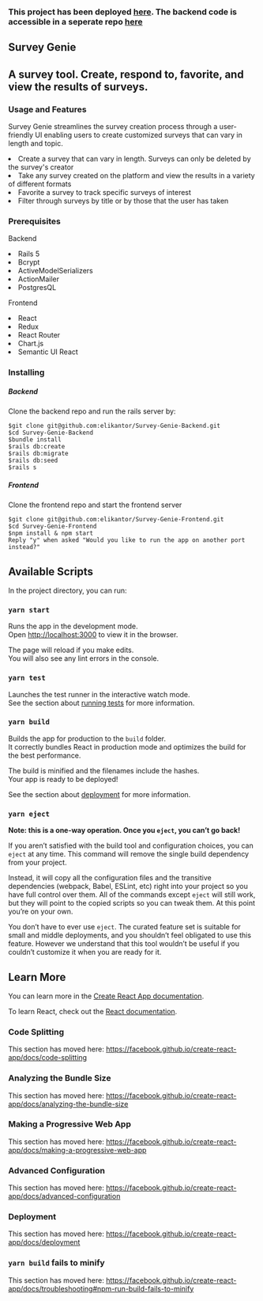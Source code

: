 <h3> This project has been deployed <a href="https://survey-genie-frontend.herokuapp.com/">here</a>.  The backend code is accessible in a seperate repo <a href="https://github.com/elikantor/Survey-Genie-Backend">here</a> <h3>

<h2>Survey Genie<h2>
<p>A survey tool.  Create, respond to, favorite, and view the results of surveys.</p>

<h3>Usage and Features</h3>

<p>Survey Genie streamlines the survey creation process through a user-friendly UI enabling users to create customized surveys that can vary in length and topic.</p>
<li>Create a survey that can vary in length.  Surveys can only be deleted by the survey's creator</li>
<li>Take any survey created on the platform and view the results in a variety of different formats</li>
<li>Favorite a survey to track specific surveys of interest</li>
<li>Filter through surveys by title or by those that the user has taken</li>

<h3>Prerequisites</h3>
<p>Backend</p>
<li>Rails 5</li>
<li>Bcrypt</li>
<li>ActiveModelSerializers</li>
<li>ActionMailer</li>
<li>PostgresQL</li>

<p>Frontend</p>
<li>React</li>
<li>Redux</li>
<li>React Router</li>
<li>Chart.js</li>
<li>Semantic UI React</li>

<h3>Installing</h3>
<h5>Backend</h5>
<h7>Clone the backend repo and run the rails server by:</h7>

```
$git clone git@github.com:elikantor/Survey-Genie-Backend.git
$cd Survey-Genie-Backend
$bundle install
$rails db:create
$rails db:migrate
$rails db:seed
$rails s
```

<h5>Frontend</h5>
<h7>Clone the frontend repo and start the frontend server</h7>

```
$git clone git@github.com:elikantor/Survey-Genie-Frontend.git
$cd Survey-Genie-Frontend
$npm install & npm start
Reply "y" when asked "Would you like to run the app on another port instead?"
```

## Available Scripts

In the project directory, you can run:

### `yarn start`

Runs the app in the development mode.<br />
Open [http://localhost:3000](http://localhost:3000) to view it in the browser.

The page will reload if you make edits.<br />
You will also see any lint errors in the console.

### `yarn test`

Launches the test runner in the interactive watch mode.<br />
See the section about [running tests](https://facebook.github.io/create-react-app/docs/running-tests) for more information.

### `yarn build`

Builds the app for production to the `build` folder.<br />
It correctly bundles React in production mode and optimizes the build for the best performance.

The build is minified and the filenames include the hashes.<br />
Your app is ready to be deployed!

See the section about [deployment](https://facebook.github.io/create-react-app/docs/deployment) for more information.

### `yarn eject`

**Note: this is a one-way operation. Once you `eject`, you can’t go back!**

If you aren’t satisfied with the build tool and configuration choices, you can `eject` at any time. This command will remove the single build dependency from your project.

Instead, it will copy all the configuration files and the transitive dependencies (webpack, Babel, ESLint, etc) right into your project so you have full control over them. All of the commands except `eject` will still work, but they will point to the copied scripts so you can tweak them. At this point you’re on your own.

You don’t have to ever use `eject`. The curated feature set is suitable for small and middle deployments, and you shouldn’t feel obligated to use this feature. However we understand that this tool wouldn’t be useful if you couldn’t customize it when you are ready for it.

## Learn More

You can learn more in the [Create React App documentation](https://facebook.github.io/create-react-app/docs/getting-started).

To learn React, check out the [React documentation](https://reactjs.org/).

### Code Splitting

This section has moved here: https://facebook.github.io/create-react-app/docs/code-splitting

### Analyzing the Bundle Size

This section has moved here: https://facebook.github.io/create-react-app/docs/analyzing-the-bundle-size

### Making a Progressive Web App

This section has moved here: https://facebook.github.io/create-react-app/docs/making-a-progressive-web-app

### Advanced Configuration

This section has moved here: https://facebook.github.io/create-react-app/docs/advanced-configuration

### Deployment

This section has moved here: https://facebook.github.io/create-react-app/docs/deployment

### `yarn build` fails to minify

This section has moved here: https://facebook.github.io/create-react-app/docs/troubleshooting#npm-run-build-fails-to-minify
